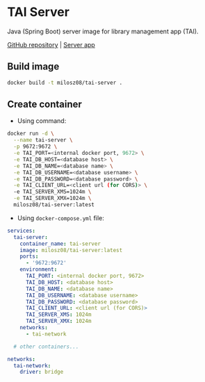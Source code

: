 # TAI Server

Java (Spring Boot) server image for library management app (TAI).

[GitHub repository](https://github.com/milosz08/library-app-tai)
| [Server app](https://github.com/milosz08/library-app-tai/tree/master/tai-server)

## Build image

```bash
docker build -t milosz08/tai-server .
```

## Create container

* Using command:

```bash
docker run -d \
  --name tai-server \
  -p 9672:9672 \
  -e TAI_PORT=<internal docker port, 9672> \
  -e TAI_DB_HOST=<database host> \
  -e TAI_DB_NAME=<database name> \
  -e TAI_DB_USERNAME=<database username> \
  -e TAI_DB_PASSWORD=<database password> \
  -e TAI_CLIENT_URL=<client url (for CORS)> \
  -e TAI_SERVER_XMS=1024m \
  -e TAI_SERVER_XMX=1024m \
  milosz08/tai-server:latest
```

* Using `docker-compose.yml` file:

```yaml
services:
  tai-server:
    container_name: tai-server
    image: milosz08/tai-server:latest
    ports:
      - '9672:9672'
    environment:
      TAI_PORT: <internal docker port, 9672>
      TAI_DB_HOST: <database host>
      TAI_DB_NAME: <database name>
      TAI_DB_USERNAME: <database username>
      TAI_DB_PASSWORD: <database password>
      TAI_CLIENT_URL: <client url (for CORS)>
      TAI_SERVER_XMS: 1024m
      TAI_SERVER_XMX: 1024m
    networks:
      - tai-network

  # other containers...

networks:
  tai-network:
    driver: bridge
```
